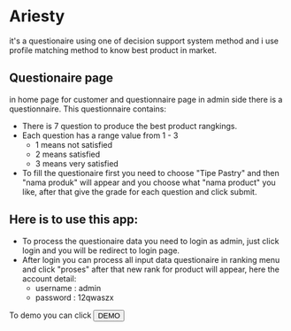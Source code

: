 # Ariesty
it's a questionaire using one of decision support system method and i use profile matching method to know best product in market.

## Questionaire page
in home page for customer and questionnaire page in admin side there is a questionnaire. This questionnaire contains:
* There is 7 question to produce the best product rangkings.
* Each question has a range value from 1 - 3
    - 1 means not satisfied
    - 2 means satisfied
    - 3 means very satisfied
* To fill the questionaire first you need to choose "Tipe Pastry" and then "nama produk" will appear and you choose what "nama product" you like, after that give the grade for each question and click submit.

## Here is to use this app:
* To process the questionaire data you need to login as admin, just click login and you will be redirect to login page. 
* After login you can process all input data questionaire in ranking menu and click "proses" after that new rank for product will appear, here the account detail:
  - username  : admin
  - password  : 12qwaszx

To demo you can click <a href="http://www.ariestypm.esy.es/public/" target="_blank"><button>DEMO</button></a>
